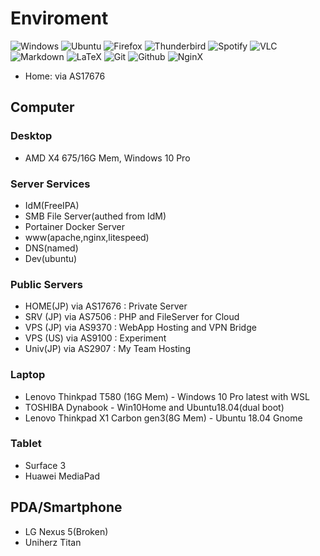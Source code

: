 # Enviroment

![Windows](https://img.shields.io/static/v1?label=&message=Windows_10_latestBuild(no-insider)with_WSL2&color=0078D6&style=for-the-badge&logo=Windows&logoColor=white)
![Ubuntu](https://img.shields.io/static/v1?label=&message=Ubuntu_Server_18.04_LTS&color=E95420&style=for-the-badge&logo=ubuntu&logoColor=white)
![Firefox](https://img.shields.io/static/v1?label=&message=FirefoxQuantum&color=FF7139&style=for-the-badge&logo=firefox&logoColor=white)
![Thunderbird](https://img.shields.io/static/v1?label=&message=Thunderbird&color=0A84FF&style=for-the-badge&logo=Thunderbird&logoColor=white)
![Spotify](https://img.shields.io/static/v1?label=&message=Spotify_Premium&color=1ED760&style=for-the-badge&logo=Spotify&logoColor=white)
![VLC](https://img.shields.io/static/v1?label=&message=VLC&color=F05032&style=for-the-badge&logo=vlc&logoColor=white)
![Markdown](https://img.shields.io/static/v1?label=&message=Markdown-and-pandoc,Marp&color=000000&style=for-the-badge&logo=Markdown&logoColor=white)
![LaTeX](https://img.shields.io/static/v1?label=&message=LuaLaTeX-at-WSL2&color=000000&style=for-the-badge&logo=LaTeX&logoColor=white)
![Git](https://img.shields.io/static/v1?label=&message=Git-at-WSL2&color=F05032&style=for-the-badge&logo=Git&logoColor=white)
![Github](https://img.shields.io/static/v1?label=&message=Github&color=181717&style=for-the-badge&logo=Github&logoColor=white)
![NginX](https://img.shields.io/static/v1?label=&message=NginX&color=269539&style=for-the-badge&logo=NginX&logoColor=white)


- Home: via AS17676


## Computer

### Desktop

- AMD X4 675/16G Mem, Windows 10 Pro

### Server Services

- IdM(FreeIPA)
- SMB File Server(authed from IdM)
- Portainer Docker Server
- www(apache,nginx,litespeed)
- DNS(named)
- Dev(ubuntu)

### Public Servers

- HOME(JP) via AS17676 : Private Server
- SRV (JP) via AS7506  : PHP and FileServer for Cloud
- VPS (JP) via AS9370  : WebApp Hosting and VPN Bridge
- VPS (US) via AS9100  : Experiment
- Univ(JP) via AS2907  : My Team Hosting

### Laptop

- Lenovo Thinkpad T580 (16G Mem) - Windows 10 Pro latest with WSL
- TOSHIBA Dynabook - Win10Home and Ubuntu18.04(dual boot)
- Lenovo Thinkpad X1 Carbon gen3(8G Mem) - Ubuntu 18.04 Gnome

### Tablet

- Surface 3
- Huawei MediaPad

## PDA/Smartphone

- LG Nexus 5(Broken)
- Uniherz Titan
